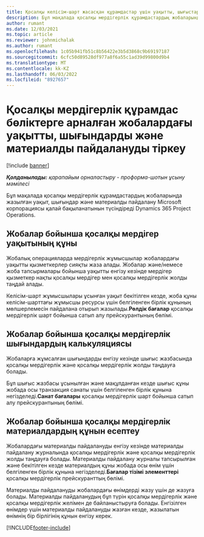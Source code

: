 ```yaml
---
title: Қосалқы келісім-шарт жасасқан құрамдастар үшін уақытты, шығыстарды және материалдың пайдаланылуын жазу
description: Бұл мақалада қосалқы мердігерлік құрамдастардың жобаларында жазылған уақыт, шығындар және материалды пайдалану Microsoft корпорациясы қалай бақыланатынын түсіндіреді Dynamics 365 Project Operations.
author: rumant
ms.date: 12/03/2021
ms.topic: article
ms.reviewer: johnmichalak
ms.author: rumant
ms.openlocfilehash: 1c05b941fb51c8b56422e3b5d3868c9b69197187
ms.sourcegitcommit: 6cfc50d89528df977a8f6a55c1ad39d99800d9b4
ms.translationtype: MT
ms.contentlocale: kk-KZ
ms.lasthandoff: 06/03/2022
ms.locfileid: "8927657"
---
```

# <a name="recording-time-expenses-and-material-usage-on-projects-for-subcontracted-components"></a>Қосалқы мердігерлік құрамдас бөліктерге арналған жобалардағы уақытты, шығындарды және материалды пайдалануды тіркеу

[!include [banner](../../includes/dataverse-preview.md)]

_**Қолданылады:** қарапайым орналастыру - проформа-шотын ұсыну мәмілесі_

Бұл мақалада қосалқы мердігерлік құрамдастардың жобаларында жазылған уақыт, шығындар және материалды пайдалану Microsoft корпорациясы қалай бақыланатынын түсіндіреді Dynamics 365 Project Operations.

## <a name="costing-for-subcontractor-time-on-projects"></a>Жобалар бойынша қосалқы мердігер уақытының құны
Жобалық операцияларда мердігерлік жұмысшылар жобалардағы уақытты қызметкерлер сияқты жаза алады. Жобалар және/немесе жоба тапсырмалары бойынша уақытты енгізу кезінде мердігер қызметкер нақты қосалқы мердігер мен қосалқы мердігерлік жолды таңдай алады.

Келісім-шарт жұмысшылары ұсынған уақыт бекітілген кезде, жоба құны келісім-шарттағы жұмысшы ресурсы үшін белгіленген бірлік құнының мөлшерлемесін пайдалана отырып жазылады.**Рөлдік бағалар** қосалқы мердігерлік шарт бойынша сатып алу прейскурантының бөлімі.

## <a name="costing-for-subcontracted-expenses-on-projects"></a>Жобалар бойынша қосалқы мердігерлік шығындардың калькуляциясы
Жобаларға жұмсалған шығындарды енгізу кезінде шығыс жазбасында қосалқы мердігерлік және қосалқы мердігерлік жолды таңдауға болады. 

Бұл шығыс жазбасы ұсынылған және мақұлданған кезде шығыс құны жобада осы транзакция санаты үшін белгіленген бірлік құнына негізделеді.**Санат бағалары** қосалқы мердігерлік шарт бойынша сатып алу прейскурантының бөлімі.

## <a name="costing-for-subcontracted-materials-on-projects"></a>Жобалар бойынша қосалқы мердігерлік материалдардың құнын есептеу
Жобалардағы материалды пайдалануды енгізу кезінде материалды пайдалану журналында қосалқы мердігерлік және қосалқы мердігерлік жолды таңдауға болады. Материалды пайдалану журналы тапсырылған және бекітілген кезде материалдың құны жобада осы өнім үшін белгіленген бірлік құнына негізделеді.**Бағалар тізімі элементтері** қосалқы мердігерлік прейскуранттың бөлімі.

Материалды пайдалануды жобалардағы өнімдерді жазу үшін де жазуға болады. Материалды пайдаланудың бұл түрін қосалқы мердігерлік және қосалқы мердігерлік желімен де байланыстыруға болады. Енгізілген өнімдер үшін материалды пайдалануды жазған кезде, жазылатын өнімнің бір бірлігінің құнын енгізу керек. 


[!INCLUDE[footer-include](../../includes/footer-banner.md)]
